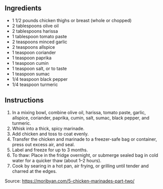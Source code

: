 ## Ingredients
- 1 1/2 pounds chicken thighs or breast (whole or chopped)
- 2 tablespoons olive oil
- 2 tablespoons harissa
- 1 tablespoon tomato paste
- 2 teaspoons minced garlic
- 2 teaspoons allspice
- 1 teaspoon coriander
- 1 teaspoon paprika
- 1 teaspoon cumin
- 1 teaspoon salt, or to taste
- 1 teaspoon sumac
- 1/4 teaspoon black pepper
- 1/4 teaspoon turmeric
## Instructions
1. In a mixing bowl, combine olive oil, harissa, tomato paste, garlic, allspice, coriander, paprika, cumin, salt, sumac, black pepper, and turmeric.
2. Whisk into a thick, spicy marinade.
3. Add chicken and toss to coat evenly.
4. Transfer the chicken and marinade to a freezer-safe bag or container, press out excess air, and seal.
5. Label and freeze for up to 3 months.
6. To thaw: Place in the fridge overnight, or submerge sealed bag in cold water for a quicker thaw (about 1–2 hours).
7. Cook by searing in a hot pan, air frying, or grilling until tender and charred at the edges.

Source: https://moribyan.com/5-chicken-marinades-part-two/